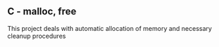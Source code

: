 ## C - malloc, free

This project deals with automatic allocation of memory and necessary cleanup procedures
